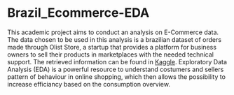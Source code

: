 # Brazil_Ecommerce-EDA

This academic project aims to conduct an analysis on E-Commerce data. The data chosen to be used in this analysis is a brazilian dataset of orders made through Olist Store, a startup that provides a platform for business owners to sell their products in marketplaces with the needed technical support. The retrieved information can be found in [Kaggle](https://www.kaggle.com/olistbr/brazilian-ecommerce).
Exploratory Data Analysis (EDA) is a powerful resource to understand costumers and sellers pattern of behaviour in online shopping, which then allows the possibility to increase efficiancy based on the consumption overview.
